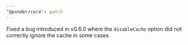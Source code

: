 ```yaml
---
"@ponder/core": patch
---
```


Fixed a bug introduced in v0.6.0 where the `disableCache` option did not correctly ignore the cache in some cases.
